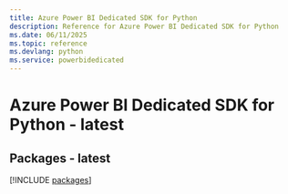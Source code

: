 ```yaml
---
title: Azure Power BI Dedicated SDK for Python
description: Reference for Azure Power BI Dedicated SDK for Python
ms.date: 06/11/2025
ms.topic: reference
ms.devlang: python
ms.service: powerbidedicated
---
```

# Azure Power BI Dedicated SDK for Python - latest
## Packages - latest
[!INCLUDE [packages](power-bi-dedicated-index.md)]